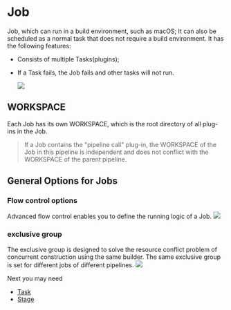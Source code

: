 # Job

Job, which can run in a build environment, such as macOS; It can also be scheduled as a normal task that does not require a build environment. It has the following features:

* Consists of multiple Tasks\(plugins\);
* If a Task fails, the Job fails and other tasks will not run.

  ![](../../.gitbook/assets/image%20%2817%29%20%281%29%20%281%29.png)

## WORKSPACE

Each Job has its own WORKSPACE, which is the root directory of all plug-ins in the Job.
> If a Job contains the "pipeline call" plug-in, the WORKSPACE of the Job in this pipeline is independent and does not conflict with the WORKSPACE of the parent pipeline.
## General Options for Jobs

### Flow control options 

Advanced flow control enables you to define the running logic of a Job.
![](../../.gitbook/assets/image%20%285%29.png)

### exclusive group
The exclusive group is designed to solve the resource conflict problem of concurrent construction using the same builder. The same exclusive group is set for different jobs of different pipelines.
![](../../.gitbook/assets/image%20%2812%29.png)

Next you may need
* [Task](task.md)
* [Stage](stage.md)

